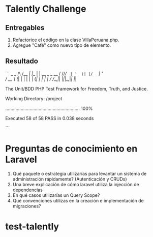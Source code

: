 # Talently Challenge

## Entregables

1. Refactorice el código en la clase VillaPeruana.php.
2. Agregue "Café" como nuevo tipo de elemento.
## Resultado

´´´           _     _
  /\ /\__ _| |__ | | __ _ _ __
 / //_/ _` | '_ \| |/ _` | '_ \
/ __ \ (_| | | | | | (_| | | | |
\/  \/\__,_|_| |_|_|\__,_|_| |_|

The Unit/BDD PHP Test Framework for Freedom, Truth, and Justice.

Working Directory: /project

..........................................................                       100%

Executed 58 of 58 PASS in 0.038 seconds

´´´

# Preguntas de conocimiento en Laravel

1. Qué paquete o estrategia utilizarías para levantar un sistema de administración rápidamente? (Autenticación y CRUDs)
2. Una breve explicación de cómo laravel utiliza la injección de dependencias
3. En qué casos utilizarías un Query Scope?
4. Qué convenciones utilizas en la creación e implementación de migraciones?
# test-talently
